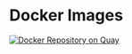 Docker Images
========================
[![Docker Repository on Quay](https://quay.io/repository/yosvield/nginx-symfony/status "Docker Repository on Quay")](https://quay.io/repository/yosvield/nginx-symfony)